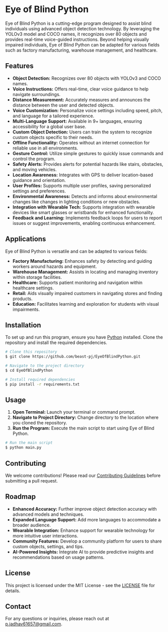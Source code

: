 # Eye of Blind Python

Eye of Blind Python is a cutting-edge program designed to assist blind individuals using advanced object detection technology. By leveraging the YOLOv3 model and COCO names, it recognizes over 80 objects and provides real-time voice-guided instructions. Beyond helping visually impaired individuals, Eye of Blind Python can be adapted for various fields such as factory manufacturing, warehouse management, and healthcare.

## Features

- **Object Detection:** Recognizes over 80 objects with YOLOv3 and COCO names.
- **Voice Instructions:** Offers real-time, clear voice guidance to help navigate surroundings.
- **Distance Measurement:** Accurately measures and announces the distance between the user and detected objects.
- **Voice Customization:** Personalize voice settings including speed, pitch, and language for a tailored experience.
- **Multi-Language Support:** Available in 9+ languages, ensuring accessibility for a global user base.
- **Custom Object Detection:** Users can train the system to recognize custom objects specific to their needs.
- **Offline Functionality:** Operates without an internet connection for reliable use in all environments.
- **Gesture Control:** Utilize simple gestures to quickly issue commands and control the program.
- **Safety Alerts:** Provides alerts for potential hazards like stairs, obstacles, and moving vehicles.
- **Location Awareness:** Integrates with GPS to deliver location-based guidance and orientation.
- **User Profiles:** Supports multiple user profiles, saving personalized settings and preferences.
- **Environmental Awareness:** Detects and informs about environmental changes like changes in lighting conditions or new obstacles.
- **Integration with Wearable Tech:** Supports integration with wearable devices like smart glasses or wristbands for enhanced functionality.
- **Feedback and Learning:** Implements feedback loops for users to report issues or suggest improvements, enabling continuous enhancement.

## Applications

Eye of Blind Python is versatile and can be adapted to various fields:

- **Factory Manufacturing:** Enhances safety by detecting and guiding workers around hazards and equipment.
- **Warehouse Management:** Assists in locating and managing inventory within storage facilities.
- **Healthcare:** Supports patient monitoring and navigation within healthcare settings.
- **Retail:** Aids visually impaired customers in navigating stores and finding products.
- **Education:** Facilitates learning and exploration for students with visual impairments.

## Installation

To set up and run this program, ensure you have [Python](https://www.python.org) installed. Clone the repository and install the required dependencies.

```bash
# Clone this repository
$ git clone https://github.com/beast-pj/EyeOfBlindPython.git

# Navigate to the project directory
$ cd EyeOfBlindPython

# Install required dependencies
$ pip install -r requirements.txt
```

## Usage

1. **Open Terminal:** Launch your terminal or command prompt.
2. **Navigate to Project Directory:** Change directory to the location where you cloned the repository.
3. **Run the Program:** Execute the main script to start using Eye of Blind Python.

```bash
# Run the main script
$ python main.py
```

## Contributing

We welcome contributions! Please read our [Contributing Guidelines](CONTRIBUTING.md) before submitting a pull request.

## Roadmap

- **Enhanced Accuracy:** Further improve object detection accuracy with advanced models and techniques.
- **Expanded Language Support:** Add more languages to accommodate a broader audience.
- **Wearable Integration:** Enhance support for wearable technology for more intuitive user interactions.
- **Community Features:** Develop a community platform for users to share custom objects, settings, and tips.
- **AI-Powered Insights:** Integrate AI to provide predictive insights and recommendations based on usage patterns.

## License

This project is licensed under the MIT License - see the [LICENSE](LICENSE) file for details.

## Contact

For any questions or inquiries, please reach out at p.jadhav61657@gmail.com.
